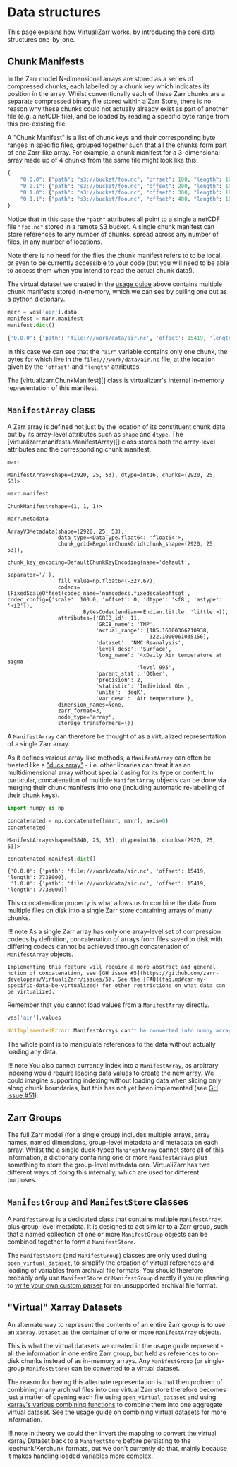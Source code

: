 # Data structures

This page explains how VirtualiZarr works, by introducing the core data structures one-by-one.

## Chunk Manifests

In the Zarr model N-dimensional arrays are stored as a series of compressed chunks, each labelled by a chunk key which indicates its position in the array.
Whilst conventionally each of these Zarr chunks are a separate compressed binary file stored within a Zarr Store, there is no reason why these chunks could not actually already exist as part of another file (e.g. a netCDF file), and be loaded by reading a specific byte range from this pre-existing file.

A "Chunk Manifest" is a list of chunk keys and their corresponding byte ranges in specific files, grouped together such that all the chunks form part of one Zarr-like array.
For example, a chunk manifest for a 3-dimensional array made up of 4 chunks from the same file might look like this:

```python
{
    "0.0.0": {"path": "s3://bucket/foo.nc", "offset": 100, "length": 100},
    "0.0.1": {"path": "s3://bucket/foo.nc", "offset": 200, "length": 100},
    "0.1.0": {"path": "s3://bucket/foo.nc", "offset": 300, "length": 100},
    "0.1.1": {"path": "s3://bucket/foo.nc", "offset": 400, "length": 100},
}
```

Notice that in this case the `"path"` attributes all point to a single a netCDF file `"foo.nc"` stored in a remote S3 bucket.
A single chunk manifest can store references to any number of chunks, spread across any number of files, in any number of locations.

Note there is no need for the files the chunk manifest refers to to be local, or even to be currently accessible to your code (but you will need to be able to access them when you intend to read the actual chunk data!).

The virtual dataset we created in the [usage guide](usage.md) above contains multiple chunk manifests stored in-memory, which we can see by pulling one out as a python dictionary.

```python
marr = vds['air'].data
manifest = marr.manifest
manifest.dict()
```

```python
{'0.0.0': {'path': 'file:///work/data/air.nc', 'offset': 15419, 'length': 7738000}}
```

In this case we can see that the `"air"` variable contains only one chunk, the bytes for which live in the `file:///work/data/air.nc` file, at the location given by the `'offset'` and `'length'` attributes.

The [virtualizarr.ChunkManifest][] class is virtualizarr's internal in-memory representation of this manifest.

## `ManifestArray` class

A Zarr array is defined not just by the location of its constituent chunk data, but by its array-level attributes such as `shape` and `dtype`.
The [virtualizarr.manifests.ManifestArray][] class stores both the array-level attributes and the corresponding chunk manifest.

```python
marr
```

```
ManifestArray<shape=(2920, 25, 53), dtype=int16, chunks=(2920, 25, 53)>
```

```python
marr.manifest
```

```
ChunkManifest<shape=(1, 1, 1)>
```

```python
marr.metadata
```

```
ArrayV3Metadata(shape=(2920, 25, 53),
                data_type=<DataType.float64: 'float64'>,
                chunk_grid=RegularChunkGrid(chunk_shape=(2920, 25, 53)),
                chunk_key_encoding=DefaultChunkKeyEncoding(name='default',
                                                           separator='/'),
                fill_value=np.float64(-327.67),
                codecs=(FixedScaleOffset(codec_name='numcodecs.fixedscaleoffset', codec_config={'scale': 100.0, 'offset': 0, 'dtype': '<f8', 'astype': '<i2'}),
                        BytesCodec(endian=<Endian.little: 'little'>)),
                attributes={'GRIB_id': 11,
                            'GRIB_name': 'TMP',
                            'actual_range': [185.16000366210938,
                                             322.1000061035156],
                            'dataset': 'NMC Reanalysis',
                            'level_desc': 'Surface',
                            'long_name': '4xDaily Air temperature at sigma '
                                         'level 995',
                            'parent_stat': 'Other',
                            'precision': 2,
                            'statistic': 'Individual Obs',
                            'units': 'degK',
                            'var_desc': 'Air temperature'},
                dimension_names=None,
                zarr_format=3,
                node_type='array',
                storage_transformers=())
```

A `ManifestArray` can therefore be thought of as a virtualized representation of a single Zarr array.

As it defines various array-like methods, a `ManifestArray` can often be treated like a ["duck array"](https://docs.xarray.dev/en/stable/user-guide/duckarrays.html) - i.e. other libraries can treat it as an multidimensional array without special casing for its type or content.
In particular, concatenation of multiple `ManifestArray` objects can be done via merging their chunk manifests into one (including automatic re-labelling of their chunk keys).

```python
import numpy as np

concatenated = np.concatenate([marr, marr], axis=0)
concatenated
```

```
ManifestArray<shape=(5840, 25, 53), dtype=int16, chunks=(2920, 25, 53)>
```

```python
concatenated.manifest.dict()
```

```
{'0.0.0': {'path': 'file:///work/data/air.nc', 'offset': 15419, 'length': 7738000},
 '1.0.0': {'path': 'file:///work/data/air.nc', 'offset': 15419, 'length': 7738000}}
```

This concatenation property is what allows us to combine the data from multiple files on disk into a single Zarr store containing arrays of many chunks.

!!! note
    As a single Zarr array has only one array-level set of compression codecs by definition, concatenation of arrays from files saved to disk with differing codecs cannot be achieved through concatenation of `ManifestArray` objects.

    Implementing this feature will require a more abstract and general notion of concatenation, see [GH issue #5](https://github.com/zarr-developers/VirtualiZarr/issues/5). See the [FAQ](faq.md#can-my-specific-data-be-virtualized) for other restrictions on what data can be virtualized.

Remember that you cannot load values from a `ManifestArray` directly.

```python
vds['air'].values
```

```python
NotImplementedError: ManifestArrays can't be converted into numpy arrays or pandas Index objects
```

The whole point is to manipulate references to the data without actually loading any data.

!!! note
    You also cannot currently index into a `ManifestArray`, as arbitrary indexing would require loading data values to create the new array.
    We could imagine supporting indexing without loading data when slicing only along chunk boundaries, but this has not yet been implemented (see [GH issue #51](https://github.com/zarr-developers/VirtualiZarr/issues/51)).

## Zarr Groups

The full Zarr model (for a single group) includes multiple arrays, array names, named dimensions, group-level metadata and metadata on each array.
Whilst the a single duck-typed `ManifestArray` cannot store all of this information, a dictionary containing one or more `ManifestArrays` plus something to store the group-level metadata can.
VirtualiZarr has two different ways of doing this internally, which are used for different purposes.

## `ManifestGroup` and `ManifestStore` classes

A `ManifestGroup` is a dedicated class that contains multiple `ManifestArray`, plus group-level metadata.
It is designed to act similar to a Zarr group, such that a named collection of one or more `ManifestGroup` objects can be combined together to form a `ManifestStore`.

The `ManifestStore` (and `ManifestGroup`) classes are only used during `open_virtual_dataset`, to simplify the creation of virtual references and loading of variables from archival file formats.
You should therefore probably only use `ManifestStore` or `ManifestGroup` directly if you're planning to [write your own custom parser](custom_parsers.md) for an unsupported archival file format.

## "Virtual" Xarray Datasets

An alternate way to represent the contents of an entire Zarr group is to use an `xarray.Dataset` as the container of one or more `ManifestArray` objects.

This is what the virtual datasets we created in the usage guide represent - all the information in one entire Zarr group, but held as references to on-disk chunks instead of as in-memory arrays.
Any `ManifestGroup` (or single-group `ManifestStore`) can be converted to a virtual dataset.

The reason for having this alternate representation is that then problem of combining many archival files into one virtual Zarr store therefore becomes just a matter of opening each file using `open_virtual_dataset` and using [xarray's various combining functions](https://docs.xarray.dev/en/stable/user-guide/combining.html) to combine them into one aggregate virtual dataset.
See the [usage guide on combining virtual datasets](usage.md#combining-virtual-datasets) for more information.

!!! note
    In theory we could then invert the mapping to convert the virtual xarray Dataset back to a `ManifestStore` before persisting to the Icechunk/Kerchunk formats, but we don't currently do that, mainly because it makes handling loaded variables more complex.
